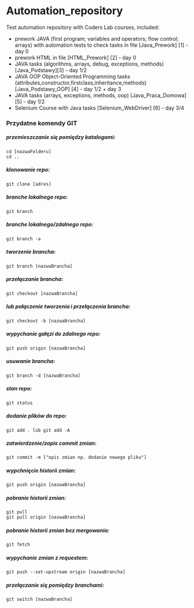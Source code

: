 # Automation_repository
Test automation repository with Coders Lab courses, included:
- prework JAVA (first program; variables and operators; flow control; arrays) with automation tests to check tasks in file [Java_Prework] [1] - day 0
- prework HTML in file [HTML_Prework] [2] - day 0
- JAVA tasks (algorithms, arrays, debug, exceptions, methods) [Java_Podstawy][3] - day 1/2
- JAVA OOP Object-Oriented Programming tasks (attributes,constructor,firstclass,inheritance,methods) [Java_Podstawy_OOP] [4] - day 1/2 + day 3
- JAVA tasks (arrays, exceptions, methods, oop) [Java_Praca_Domowa] [5] - day 1/2
- Selenium Course with Java tasks [Selenium_WebDriver] [6] - day 3/4


### Przydatne komendy GIT
##### przemieszczanie się pomiędzy katalogami:
    cd [nazwaFolderu]
    cd ..
##### klonowanie repo:
    git clone [adres]
##### branche lokalnego repo:
    git branch
##### branche lokalnego/zdalnego repo:
    git branch -a

##### tworzenie brancha:
    git branch [nazwaBrancha]
##### przełączanie brancha:
    git checkout [nazwaBrancha]
##### lub połączenie tworzenia i przełączenia brancha:
    git checkout -b [nazwaBrancha]

##### wypychanie gałęzi do zdalnego repo:
    git push origin [nazwaBrancha]
##### usuwanie brancha:
    git branch -d [nazwaBrancha]

##### stan repo:
    git status
##### dodanie plików do repo:
    git add . lub git add -A
##### zatwierdzenie/zapis commit zmian:
    git commit -m ["opis zmian np. dodanie nowego pliku"]

##### wypchnięcie historii zmian:
    git push origin [nazwaBrancha]
##### pobranie historii zmian:
    git pull
    git pull origin [nazwaBrancha]
##### pobranie historii zmian bez mergowania:
    git fetch

##### wypychanie zmian z requestem:
    git push --set-upstream origin [nazwaBrancha]
##### przełączanie się pomiędzy branchami:
    git switch [nazwaBrancha]